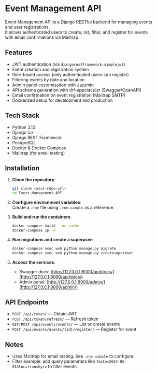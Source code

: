 # Event Management API

Event Management API is a Django RESTful backend for managing events and user registrations.  
It allows authenticated users to create, list, filter, and register for events with email confirmations via Mailtrap.

## Features

- JWT authentication (via `djangorestframework-simplejwt`)
- Event creation and registration system
- Role-based access (only authenticated users can register)
- Filtering events by date and location
- Admin panel customization with Jazzmin
- API schema generation with drf-spectacular (Swagger/OpenAPI)
- Email confirmation on event registration (Mailtrap SMTP)
- Dockerized setup for development and production


## Tech Stack

- Python 3.12
- Django 5.2
- Django REST Framework
- PostgreSQL
- Docker & Docker Compose
- Mailtrap (for email testing)

## Installation

1. **Clone the repository**:
   ```bash
   git clone <your-repo-url>
   cd Event-Management-API
   ```

2. **Configure environment variables**:  
   Create a `.env` file using `.env.sample` as a reference.

3. **Build and run the containers**:
   ```bash
   docker-compose build --no-cache
   docker-compose up -d
   ```

4. **Run migrations and create a superuser**:
   ```bash
   docker-compose exec web python manage.py migrate
   docker-compose exec web python manage.py createsuperuser
   ```

5. **Access the services**:

   - Swagger docs: [http://127.0.0.1:8000/api/docs/](http://127.0.0.1:8000/api/docs/)
   - Admin panel: [http://127.0.0.1:8000/admin/](http://127.0.0.1:8000/admin/)

## API Endpoints

- `POST /api/token/` — Obtain JWT
- `POST /api/token/refresh/` — Refresh token
- `GET/POST /api/events/events/` — List or create events
- `POST /api/events/events/{id}/register/` — Register for event

## Notes

- Uses Mailtrap for email testing. See `.env.sample` to configure.
- Filter example: add query parameters like `?date=2024-05-01&location=Kyiv` to filter events.
